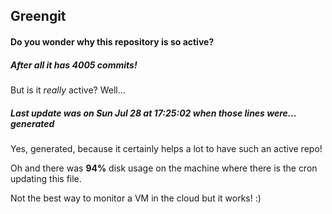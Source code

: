 ## Greengit

#### Do you wonder why this repository is so active?

##### After all it has 4005 commits!

But is it *really* active? Well...

##### Last update was on Sun Jul 28 at 17:25:02 when those lines were... generated

Yes, generated, because it certainly helps a lot to have such an active repo!

Oh and there was **94%** disk usage on the machine
where there is the cron updating this file.

Not the best way to monitor a VM in the cloud but it works! :)
